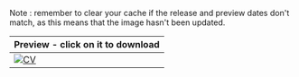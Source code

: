 Note : remember to clear your cache if the release and preview dates don't match, as this means that the image hasn't been updated.

| Preview - click on it to download |
| ---------- |
| <a href=https://github.com/c2tz/CV-test/releases/download/2024.12.19.00.28.47/CV_TAILLIEZ_Clément.pdf><img src=https://raw.githubusercontent.com/c2tz/CV-test/main/CV_TAILLIEZ_Clément.png alt=CV Preview></a> |
